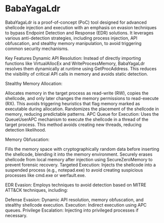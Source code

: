 # BabaYagaLdr

BabaYagaLdr is a proof-of-concept (PoC) tool designed for advanced shellcode injection and execution with an emphasis on evasion techniques to bypass Endpoint Detection and Response (EDR) solutions. It leverages various anti-detection strategies, including process injection, API obfuscation, and stealthy memory manipulation, to avoid triggering common security mechanisms.

Key Features
Dynamic API Resolution: Instead of directly importing functions like VirtualAllocEx and WriteProcessMemory, BabaYagaLdr resolves them dynamically at runtime using GetProcAddress. This reduces the visibility of critical API calls in memory and avoids static detection.

Stealthy Memory Allocation:

Allocates memory in the target process as read-write (RW), copies the shellcode, and only later changes the memory permissions to read-execute (RX). This avoids triggering heuristics that flag memory marked as executable during allocation.
Randomizes the placement of the shellcode in memory, reducing predictable patterns.
APC Queue for Execution: Uses the QueueUserAPC mechanism to execute the shellcode in a thread of the target process. This method avoids creating new threads, reducing detection likelihood.

Memory Obfuscation:

Fills the memory space with cryptographically random data before inserting the shellcode, blending it into the memory environment.
Securely erases shellcode from local memory after injection using SecureZeroMemory to prevent forensic recovery.
Targeted Execution: Injects the shellcode into a suspended process (e.g., notepad.exe) to avoid creating suspicious processes like cmd.exe or werfault.exe.

EDR Evasion: Employs techniques to avoid detection based on MITRE ATT&CK techniques, including:

Defense Evasion: Dynamic API resolution, memory obfuscation, and stealthy shellcode execution.
Execution: Indirect execution using APC queues.
Privilege Escalation: Injecting into privileged processes if necessary.
